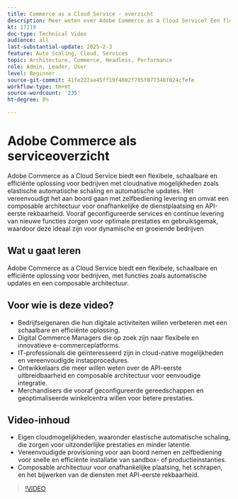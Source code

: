 ```yaml
---
title: Commerce as a Cloud Service - overzicht
description: Meer weten over Adobe Commerce as a Cloud Service? Een flexibele, schaalbare en efficiënte oplossing voor dynamische digitale bewerkingen met een composable architectuur.
kt: 17219
doc-type: Technical Video
audience: all
last-substantial-update: 2025-2-3
feature: Auto Scaling, Cloud, Services
topic: Architecture, Commerce, Headless, Performance
role: Admin, Leader, User
level: Beginner
source-git-commit: 41fe222aa45ff19f4802f705f077348f024cfefe
workflow-type: tm+mt
source-wordcount: '235'
ht-degree: 0%

---
```


# Adobe Commerce als serviceoverzicht

Adobe Commerce as a Cloud Service biedt een flexibele, schaalbare en efficiënte oplossing voor bedrijven met cloudnative mogelijkheden zoals elastische automatische schaling en automatische updates. Het vereenvoudigt het aan boord gaan met zelfbediening levering en omvat een composable architectuur voor onafhankelijke de dienstplaatsing en API-eerste rekbaarheid. Vooraf geconfigureerde services en continue levering van nieuwe functies zorgen voor optimale prestaties en gebruiksgemak, waardoor deze ideaal zijn voor dynamische en groeiende bedrijven

## Wat u gaat leren

Adobe Commerce as a Cloud Service biedt een flexibele, schaalbare en efficiënte oplossing voor bedrijven, met functies zoals automatische updates en een composable architectuur.

## Voor wie is deze video?

* Bedrijfseigenaren die hun digitale activiteiten willen verbeteren met een schaalbare en efficiënte oplossing.
* Digital Commerce Managers die op zoek zijn naar flexibele en innovatieve e-commerceplatforms.
* IT-professionals die geïnteresseerd zijn in cloud-native mogelijkheden en vereenvoudigde instapprocedures.
* Ontwikkelaars die meer willen weten over de API-eerste uitbreidbaarheid en composable architectuur voor eenvoudige integratie.
* Merchandisers die vooraf geconfigureerde gereedschappen en geoptimaliseerde winkelcentra willen voor betere prestaties.

## Video-inhoud

* Eigen cloudmogelijkheden, waaronder elastische automatische schaling, die zorgen voor uitzonderlijke prestaties en minder latentie.
* Vereenvoudigde provisioning voor aan boord nemen en zelfbediening voor snelle en efficiënte installatie van sandbox- of productieinstanties.
* Composable architectuur voor onafhankelijke plaatsing, het schrapen, en het bijwerken van de diensten met API-eerste rekbaarheid.

>[!VIDEO](https://video.tv.adobe.com/v/3443317?learn=on&captions=dut)
